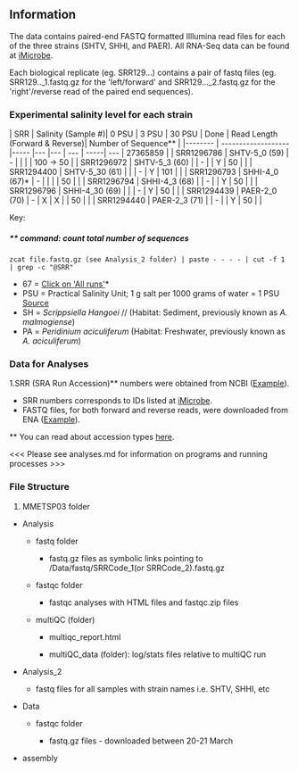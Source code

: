 ## Information

The data contains paired-end FASTQ formatted Illlumina read files for each of the three strains (SHTV, SHHI, and PAER). All RNA-Seq data can be found at [iMicrobe](https://www.imicrobe.us/#/investigators/180). 

Each biological replicate (eg. SRR129...) contains a pair of fastq files (eg. SRR129.._1.fastq.gz for the 'left/forward' and SRR129..._2.fastq.gz for the 'right'/reverse read of the paired end sequences).
 
### Experimental salinity level for each strain

| SRR        | Salinity (Sample #)|  0 PSU | 3 PSU	| 30 PSU	| Done | Read Length (Forward & Reverse)| Number of Sequence** |
|--------    | -------------------|-----   |---	   |---	    | ---  | -----| --- | 27365859 |
| SRR1296786 |  SHTV-5_0 (59) 	     |   	-    |  	    |   	    |     |  100 -> 50 | 
| SRR1296972 |  SHTV-5_3 (60) 	     |   	    |  - 	  |   	    | Y    |   50 | |
| SRR1294400 | SHTV-5_30 (61)	       |   	    |   	  |  - 	 | Y       | 101  | |
| SRR1296793 | SHHI-4_0 (67)*       |   -    |  	   |   	  |        |  50 | |
| SRR1296794 | SHHI-4_3 (68)	       |   	    |  -	  |   	  | Y       |  50 | |
| SRR1296796 | SHHI-4_30 (69)	       |    	   |  	   |   -	 | Y       |  50 | |
| SRR1294439 | PAER-2_0 (70)       |    -    |   X   |   X   |         | 50 | |
| SRR1294440 | PAER-2_3 (71)	       |   	    |  -	  |   	  | Y       |   50 | |

Key:

##### ** command: count total number of sequences
```
zcat file.fastq.gz (see Analysis_2 folder) | paste - - - - | cut -f 1 | grep -c "@SRR"
```
+ 67 = [Click on 'All runs'](https://www.ncbi.nlm.nih.gov/sra/?term=SRR1294439)*
+ PSU = Practical Salinity Unit; 1 g salt per 1000 grams of water = 1 PSU [Source](https://podaac.jpl.nasa.gov/SeaSurfaceSalinity)
+ SH = *Scrippsiella Hangoei* //  (Habitat: Sediment, previously known as *A. malmogiense*)
+ PA = *Peridinium aciculiferum* (Habitat: Freshwater, previously known as *A. aciculiferum*)

### Data for Analyses

1.SRR (SRA Run Accession)** numbers were obtained from NCBI ([Example](https://www.ncbi.nlm.nih.gov/sra?LinkName=biosample_sra&from_uid=2740276)).
* SRR numbers corresponds to IDs listed at [iMicrobe](https://www.imicrobe.us/#/investigators/180).
* FASTQ files, for both forward and reverse reads, were downloaded from ENA ([Example](https://www.ebi.ac.uk/ena/data/view/SRR1294400)).

** You can read about accession types [here](https://www.ncbi.nlm.nih.gov/books/NBK56913/#search.what_do_the_different_sra_accessi).

<<< Please see analyses.md for information on programs and running processes >>>

### File Structure

1. MMETSP03 folder

* Analysis

  * fastq folder
  
    * fastq.gz files as symbolic links pointing to /Data/fastq/SRRCode_1(or SRRCode_2).fastq.gz
  
  * fastqc folder
  
    * fastqc analyses with HTML files and fastqc.zip files
  
  * multiQC (folder)
  
    * multiqc_report.html
    
    * multiQC_data (folder): log/stats files relative to multiQC run

* Analysis_2

  * fastq files for all samples with strain names i.e. SHTV, SHHI, etc

* Data

  * fastqc folder
  
    * fastq.gz files - downloaded between 20-21 March
 
 * assembly
